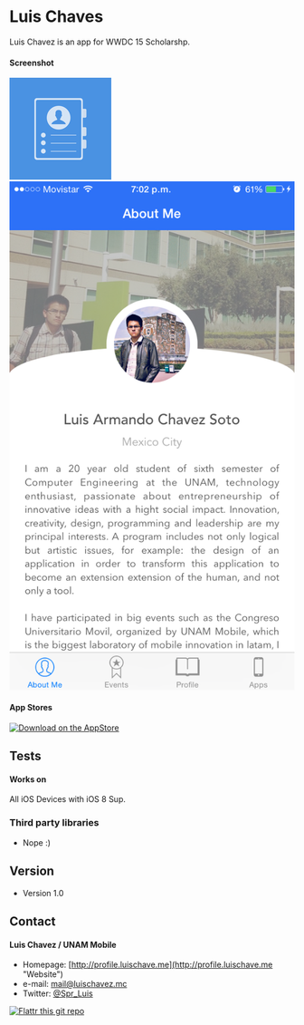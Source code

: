 Luis Chaves
======
Luis Chavez is an app for WWDC 15 Scholarshp.

#### Screenshot

![Screenshot iOS](https://github.com/Spr-Luis/WWDC-Scholarship-Application-2015/blob/master/ScreenShots/app_icon.png?raw=true "iOS icon")
![Screenshot iOS](https://github.com/Spr-Luis/WWDC-Scholarship-Application-2015/blob/master/ScreenShots/about_me.PNG?raw=true "iOS icon")

#### App Stores
<!-- edit this image location -->
[![Download on the AppStore](https://raw.github.com/repat/README-template/master/appstore.png)](https://itunes.apple.com/app/id123456)


## Tests
#### Works on

All iOS Devices with iOS 8 Sup.

### Third party libraries
* Nope :)


## Version 
* Version 1.0

## Contact
#### Luis Chavez / UNAM Mobile
* Homepage: [http://profile.luischave.me](http://profile.luischave.me "Website")
* e-mail: mail@luischavez.mc
* Twitter: [@Spr_Luis](https://twitter.com/twitterhandle "Spr_Luis on twitter")

[![Flattr this git repo](http://api.flattr.com/button/flattr-badge-large.png)](https://flattr.com/submit/auto?user_id=username&url=https://github.com/username/appname&title=appname&language=&tags=github&category=software) 
